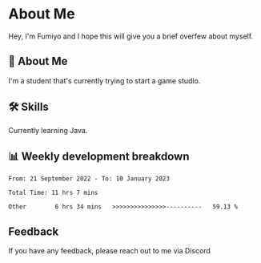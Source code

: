 
# About Me

Hey, I'm Fumiyo and I hope this will give you a brief overfew about myself.


## 🚀 About Me
I'm a student that's currently trying to start a game studio.


## 🛠 Skills

Currently learning Java.


## 📊 Weekly development breakdown
<!--START_SECTION:waka-->

```text
From: 21 September 2022 - To: 10 January 2023

Total Time: 11 hrs 7 mins

Other        6 hrs 34 mins   >>>>>>>>>>>>>>>----------   59.13 %
```

<!--END_SECTION:waka-->


## Feedback

If you have any feedback, please reach out to me via Discord

